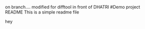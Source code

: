 on branch....
modified for difftool
in front of DHATRI 
#Demo project README
This is a simple readme file

hey
